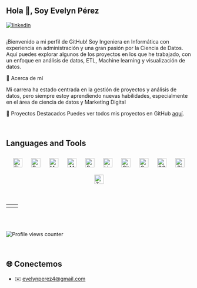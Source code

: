 ## Hola 👋, Soy Evelyn Pérez  
  

<a href="https://linkedin.com/in/https://www.linkedin.com/in/evelyn-delvalle-p%C3%A9rez/" target="_blank">
<img src=https://img.shields.io/badge/linkedin-%231E77B5.svg?&style=for-the-badge&logo=linkedin&logoColor=white alt=linkedin style="margin-bottom: 5px;" />
</a>  


###   
¡Bienvenido a mi perfil de GitHub! Soy Ingeniera en Informática con experiencia en administración y una gran pasión por la Ciencia de Datos. Aquí puedes explorar algunos de los proyectos en los que he trabajado, con un enfoque en análisis de datos, ETL, Machine learning y visualización de datos.

  
🙋 Acerca de mí

Mi carrera ha estado centrada en la gestión de proyectos y análisis de datos, pero siempre estoy aprendiendo nuevas habilidades, especialmente en el área de ciencia de datos y Marketing Digital  
  

🚀 Proyectos Destacados
Puedes ver todos mis proyectos en GitHub [aquí](https://github.com/eveper13?tab=repositories).

<br/>  



## Languages and Tools  
<div align="center">  
<a href="https://www.electronjs.org/" target="_blank"><img style="margin: 10px" src="https://profilinator.rishav.dev/skills-assets/electron-original.svg" alt="Electron" height="25" /></a>  
<a href="https://www.docker.com/" target="_blank"><img style="margin: 10px" src="https://profilinator.rishav.dev/skills-assets/docker-original-wordmark.svg" alt="Docker" height="25" /></a>  
<a href="https://www.mysql.com/" target="_blank"><img style="margin: 10px" src="https://profilinator.rishav.dev/skills-assets/mysql-original-wordmark.svg" alt="MySQL" height="25" /></a>  
<a href="https://www.mongodb.com/" target="_blank"><img style="margin: 10px" src="https://profilinator.rishav.dev/skills-assets/mongodb-original-wordmark.svg" alt="MongoDB" height="25" /></a>  
<a href="https://www.python.org/" target="_blank"><img style="margin: 10px" src="https://profilinator.rishav.dev/skills-assets/python-original.svg" alt="Python" height="25" /></a>  
<a href="https://www.linux.org/" target="_blank"><img style="margin: 10px" src="https://profilinator.rishav.dev/skills-assets/linux-original.svg" alt="Linux" height="25" /></a>  
<a href="https://github.com/" target="_blank"><img style="margin: 10px" src="https://profilinator.rishav.dev/skills-assets/git-scm-icon.svg" alt="Git" height="25" /></a>  
<a href="https://www.gatsbyjs.com/" target="_blank"><img style="margin: 10px" src="https://profilinator.rishav.dev/skills-assets/gatsby.png" alt="Gatsby" height="25" /></a>  
<a href="https://cloud.google.com/" target="_blank"><img style="margin: 10px" src="https://profilinator.rishav.dev/skills-assets/google_cloud-icon.svg" alt="GCP" height="25" /></a>  
<a href="https://www.djangoproject.com/" target="_blank"><img style="margin: 10px" src="https://profilinator.rishav.dev/skills-assets/django-original.svg" alt="Django" height="25" /></a>  
<a href="https://www.tensorflow.org/" target="_blank"><img style="margin: 10px" src="https://profilinator.rishav.dev/skills-assets/tensorflow-icon.svg" alt="TensorFlow" height="25" /></a>  
</div>  

<br/>  


## 
<table><tr><td valign="top" width="50%">

</td><td valign="top" width="50%">

</td></tr></table>  

<br/>  


<br/>  

![Profile views counter](https://komarev.com/ghpvc/?username=eveper13&&style=flat-square)  
  

<br/>  

## 🌐 Conectemos
- ✉️ evelynperez4@gmail.com  
  

